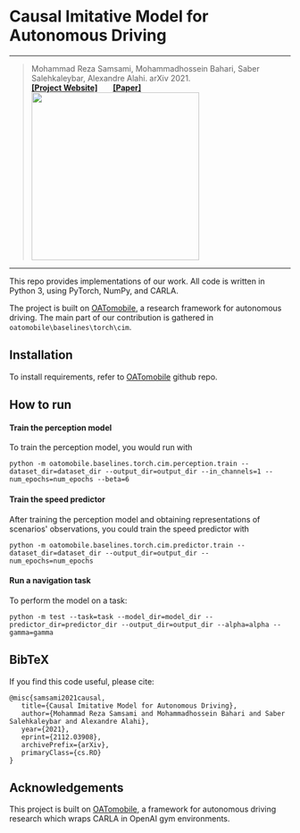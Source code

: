 # Causal Imitative Model for Autonomous Driving

---

>  Mohammad Reza Samsami, Mohammadhossein Bahari, Saber Salehkaleybar, Alexandre Alahi.  arXiv 2021. <br /> 
>  __[[Project Website]](https://mrsamsami.github.io/causal-imitation/)__  &nbsp; &nbsp; &nbsp; __[[Paper]](https://arxiv.org/abs/2112.03908)__
> <img src="https://mrsamsami.github.io/causal-imitation/CIM/method.jpg" width="300"/>

---

This repo provides implementations of our work. All code is written in Python 3, using PyTorch, NumPy, and CARLA.

The project is built on [OATomobile](https://github.com/OATML/oatomobile), a research framework for autonomous driving. The main part of our contribution is gathered in ```oatomobile\baselines\torch\cim```.

## Installation
To install requirements, refer to [OATomobile](https://github.com/OATML/oatomobile) github repo.

## How to run

#### Train the perception model
To train the perception model, you would run with
```
python -m oatomobile.baselines.torch.cim.perception.train --dataset_dir=dataset_dir --output_dir=output_dir --in_channels=1 --num_epochs=num_epochs --beta=6
```

#### Train the speed predictor
After training the perception model and obtaining representations of scenarios' observations, you could train the speed predictor with
```
python -m oatomobile.baselines.torch.cim.predictor.train --dataset_dir=dataset_dir --output_dir=output_dir --num_epochs=num_epochs
```

#### Run a navigation task
To perform the model on a task: 
```
python -m test --task=task --model_dir=model_dir --predictor_dir=predictor_dir --output_dir=output_dir --alpha=alpha --gamma=gamma
```

## BibTeX
If you find this code useful, please cite:

```
@misc{samsami2021causal,
   title={Causal Imitative Model for Autonomous Driving}, 
   author={Mohammad Reza Samsami and Mohammadhossein Bahari and Saber Salehkaleybar and Alexandre Alahi},
   year={2021},
   eprint={2112.03908},
   archivePrefix={arXiv},
   primaryClass={cs.RO}
}
```

## Acknowledgements
This project is built on [OATomobile](https://github.com/OATML/oatomobile), a framework for autonomous driving research which wraps CARLA in OpenAI gym environments.
